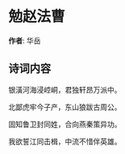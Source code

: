 # 勉赵法曹

**作者**: 华岳

## 诗词内容

银潢河海浸崆峒，君独轩昂万派中。

北鄙虎牢今子产，东山狼跋古周公。

固知鲁卫封同姓，合向燕秦策异功。

我欲誓江同击楫，中流不惜伴英雄。

